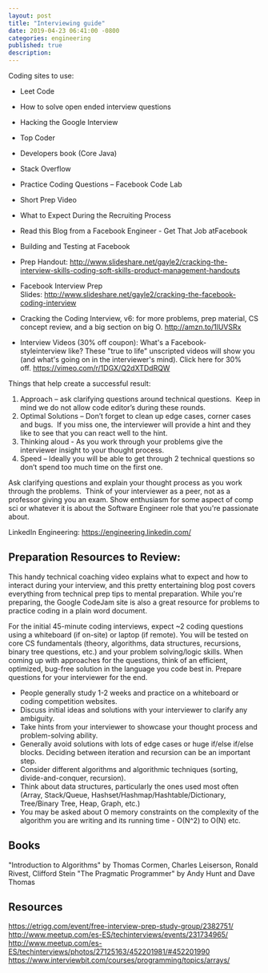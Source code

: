 ```yaml
---
layout: post
title: "Interviewing guide"
date: 2019-04-23 06:41:00 -0800
categories: engineering
published: true
description:
---
```



Coding sites to use:

* Leet Code
* How to solve open ended interview questions
* Hacking the Google Interview
* Top Coder
* Developers book (Core Java)
* Stack Overflow

* Practice Coding Questions – Facebook Code Lab
* Short Prep Video
* What to Expect During the Recruiting Process
* Read this Blog from a Facebook Engineer - Get That Job atFacebook
* Building and Testing at Facebook

* Prep Handout: http://www.slideshare.net/gayle2/cracking-the-interview-skills-coding-soft-skills-product-management-handouts
* Facebook Interview Prep Slides: http://www.slideshare.net/gayle2/cracking-the-facebook-coding-interview
* Cracking the Coding Interview, v6: for more problems, prep material, CS concept review, and a big section on big O. http://amzn.to/1lUVSRx
* Interview Videos (30% off coupon): What's a Facebook-styleinterview like? These "true to life" unscripted videos will show you (and what's going on in the interviewer's mind). Click here for 30% off. https://vimeo.com/r/1DGX/Q2dXTDdRQW


Things that help create a successful result:
1. Approach – ask clarifying questions around technical questions.  Keep in mind we do not allow code editor’s during these rounds.
1. Optimal Solutions – Don’t forget to clean up edge cases, corner cases and bugs.  If you miss one, the interviewer will provide a hint and they like to see that you can react well to the hint.    
1. Thinking aloud - As you work through your problems give the interviewer insight to your thought process.  
1. Speed – Ideally you will be able to get through 2 technical questions so don’t spend too much time on the first one.

Ask clarifying questions and explain your thought process as you work through the problems.  Think of your interviewer as a peer, not as a professor giving you an exam.
Show enthusiasm for some aspect of comp sci or whatever it is about the Software Engineer role that you're passionate about.

LinkedIn Engineering: https://engineering.linkedin.com/
 
## Preparation Resources to Review:
This handy technical coaching video explains what to expect and how to interact during your interview, and this pretty entertaining blog post covers everything from technical prep tips to mental preparation. While you're preparing, the Google CodeJam site is also a great resource for problems to practice coding in a plain word document.

For the initial 45-minute coding interviews, expect ~2 coding questions using a whiteboard (if on-site) or laptop (if remote). You will be tested on core CS fundamentals (theory, algorithms, data structures, recursions, binary tree questions, etc.) and your problem solving/logic skills. When coming up with approaches for the questions, think of an efficient, optimized, bug-free solution in the language you code best in. Prepare questions for your interviewer for the end.

* People generally study 1-2 weeks and practice on a whiteboard or coding competition websites.
* Discuss initial ideas and solutions with your interviewer to clarify any ambiguity.
* Take hints from your interviewer to showcase your thought process and problem-solving ability. 
* Generally avoid solutions with lots of edge cases or huge if/else if/else blocks. Deciding between iteration and recursion can be an important step.
* Consider different algorithms and algorithmic techniques (sorting, divide-and-conquer, recursion).
* Think about data structures, particularly the ones used most often (Array, Stack/Queue, Hashset/Hashmap/Hashtable/Dictionary, Tree/Binary Tree, Heap, Graph, etc.)
* You may be asked about O memory constraints on the complexity of the algorithm you are writing and its running time - O(N^2) to O(N) etc.

## Books
"Introduction to Algorithms" by Thomas Cormen, Charles Leiserson, Ronald Rivest, Clifford Stein
"The Pragmatic Programmer" by Andy Hunt and Dave Thomas

## Resources
https://etrigg.com/event/free-interview-prep-study-group/2382751/
http://www.meetup.com/es-ES/techinterviews/events/231734965/
http://www.meetup.com/es-ES/techinterviews/photos/27125163/452201981/#452201990
https://www.interviewbit.com/courses/programming/topics/arrays/

<div style="display:none" >
</div>